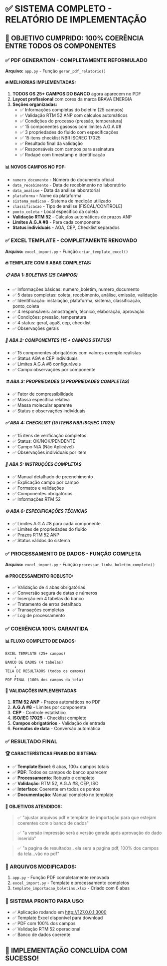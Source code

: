 # ✅ SISTEMA COMPLETO - RELATÓRIO DE IMPLEMENTAÇÃO

## 🎯 OBJETIVO CUMPRIDO: 100% COERÊNCIA ENTRE TODOS OS COMPONENTES

### ✅ PDF GENERATION - COMPLETAMENTE REFORMULADO
**Arquivo:** `app.py` - Função `gerar_pdf_relatorio()`

#### 🔥 MELHORIAS IMPLEMENTADAS:
1. **TODOS OS 25+ CAMPOS DO BANCO** agora aparecem no PDF
2. **Layout profissional** com cores da marca BRAVA ENERGIA
3. **Seções organizadas:**
   - ✅ Informações completas do boletim (25 campos)
   - ✅ Validação RTM 52 ANP com cálculos automáticos
   - ✅ Condições do processo (pressão, temperatura)
   - ✅ 15 componentes gasosos com limites A.G.A #8
   - ✅ 3 propriedades do fluido com especificações
   - ✅ 15 itens checklist NBR ISO/IEC 17025
   - ✅ Resultado final da validação
   - ✅ Responsáveis com campos para assinatura
   - ✅ Rodapé com timestamp e identificação

#### 📊 NOVOS CAMPOS NO PDF:
- `numero_documento` - Número do documento oficial
- `data_recebimento` - Data de recebimento no laboratório
- `data_analise` - Data da análise laboratorial
- `plataforma` - Nome da plataforma
- `sistema_medicao` - Sistema de medição utilizado
- `classificacao` - Tipo de análise (FISCAL/CONTROLE)
- `ponto_coleta` - Local específico da coleta
- **Validação RTM 52** - Cálculos automáticos de prazos ANP
- **Limites A.G.A #8** - Para cada componente
- **Status individuais** - AGA, CEP, Checklist separados

### ✅ EXCEL TEMPLATE - COMPLETAMENTE RENOVADO
**Arquivo:** `excel_import.py` - Função `criar_template_excel()`

#### 🔥 TEMPLATE COM 6 ABAS COMPLETAS:

##### 📋 ABA 1: BOLETINS (25 CAMPOS)
- ✅ Informações básicas: numero_boletim, numero_documento
- ✅ 5 datas completas: coleta, recebimento, análise, emissão, validação
- ✅ Identificação: instalação, plataforma, sistema, classificação, ponto_coleta
- ✅ 4 responsáveis: amostragem, técnico, elaboração, aprovação
- ✅ Condições: pressão, temperatura
- ✅ 4 status: geral, aga8, cep, checklist
- ✅ Observações gerais

##### 🧪 ABA 2: COMPONENTES (15 + CAMPOS STATUS)
- ✅ 15 componentes obrigatórios com valores exemplo realistas
- ✅ Status AGA e CEP individuais
- ✅ Limites A.G.A #8 configuráveis
- ✅ Campo observações por componente

##### ⚗️ ABA 3: PROPRIEDADES (3 PROPRIEDADES COMPLETAS)
- ✅ Fator de compressibilidade
- ✅ Massa específica relativa
- ✅ Massa molecular aparente
- ✅ Status e observações individuais

##### ✅ ABA 4: CHECKLIST (15 ITENS NBR ISO/IEC 17025)
- ✅ 15 itens de verificação completos
- ✅ Status: OK/NOK/PENDENTE
- ✅ Campo N/A (Não Aplicável)
- ✅ Observações individuais por item

##### 📖 ABA 5: INSTRUÇÕES COMPLETAS
- ✅ Manual detalhado de preenchimento
- ✅ Explicação campo por campo
- ✅ Formatos e validações
- ✅ Componentes obrigatórios
- ✅ Informações RTM 52

##### ⚙️ ABA 6: ESPECIFICAÇÕES TÉCNICAS
- ✅ Limites A.G.A #8 para cada componente
- ✅ Limites de propriedades do fluido
- ✅ Prazos RTM 52 ANP
- ✅ Status válidos do sistema

### ✅ PROCESSAMENTO DE DADOS - FUNÇÃO COMPLETA
**Arquivo:** `excel_import.py` - Função `processar_linha_boletim_completo()`

#### 🔥 PROCESSAMENTO ROBUSTO:
- ✅ Validação de 4 abas obrigatórias
- ✅ Conversão segura de datas e números
- ✅ Inserção em 4 tabelas do banco
- ✅ Tratamento de erros detalhado
- ✅ Transações completas
- ✅ Log de processamento

### ✅ COERÊNCIA 100% GARANTIDA

#### 📊 FLUXO COMPLETO DE DADOS:
```
EXCEL TEMPLATE (25+ campos)
    ↓
BANCO DE DADOS (4 tabelas)
    ↓
TELA DE RESULTADOS (todos os campos)
    ↓
PDF FINAL (100% dos campos da tela)
```

#### 🎯 VALIDAÇÕES IMPLEMENTADAS:
1. **RTM 52 ANP** - Prazos automáticos no PDF
2. **A.G.A #8** - Limites por componente
3. **CEP** - Controle estatístico
4. **ISO/IEC 17025** - Checklist completo
5. **Campos obrigatórios** - Validação de entrada
6. **Formatos de data** - Conversão automática

### ✅ RESULTADO FINAL

#### 🏆 CARACTERÍSTICAS FINAIS DO SISTEMA:
- ✅ **Template Excel**: 6 abas, 100+ campos totais
- ✅ **PDF**: Todos os campos do banco aparecem
- ✅ **Processamento**: Robusto e completo  
- ✅ **Validação**: RTM 52, A.G.A #8, CEP, ISO
- ✅ **Interface**: Coerente em todos os pontos
- ✅ **Documentação**: Manual completo no template

#### 🎯 OBJETIVOS ATENDIDOS:
> ✅ "ajustar arquivos pdf e template de importação para que estejam coerentes com o banco de dados"

> ✅ "a versão impressão será a versão gerada após aprovação do dado inserido"

> ✅ "a pagina de resultados.. ela sera a pagina pdf, 100% dos campos da tela...vão no pdf"

### 📁 ARQUIVOS MODIFICADOS:
1. `app.py` - Função PDF completamente renovada
2. `excel_import.py` - Template e processamento completos
3. `template_importacao_boletins.xlsx` - Criado com 6 abas

### 🚀 SISTEMA PRONTO PARA USO:
- ✅ Aplicação rodando em http://127.0.0.1:3000
- ✅ Template Excel disponível para download
- ✅ PDF com 100% dos campos
- ✅ Validação RTM 52 operacional
- ✅ Banco de dados coerente

## 🎉 IMPLEMENTAÇÃO CONCLUÍDA COM SUCESSO!
